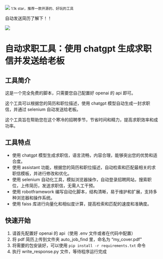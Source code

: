 <img src="/assets/image/240219-自动发简历-1.png" style="max-width: 70%; height: auto;">
<small>1.1k star，推荐一款开源的、好玩的工具</small>


自动发送简历了解下！！

![](/assets/image/240219-自动发简历-1.png)


# 自动求职工具：使用 chatgpt 生成求职信并发送给老板

## 工具简介

这是一个完全免费的脚本，只需要您自己配置好 openai 的 api 即可。

这个工具可以根据您的简历和职位描述，使用 chatgpt 模型自动生成一封求职信，并通过 selenium 自动发送给老板。

这个工具旨在帮助您在这个寒冷的招聘季节，节省时间和精力，提高求职效率和成功率。

## 工具特点

- 使用 chatgpt 模型生成求职信，语言流畅，内容合理，能够突出您的优势和适合度。
- 使用 assistant 功能，根据您的简历和职位描述，自动检索和匹配最相关的求职信模板，并进行修改和优化。
- 使用 selenium 自动化工具，模拟浏览器操作，自动登录招聘网站，搜索职位，上传简历，发送求职信，无需人工干预。
- 使用 robotframework 编写自动化脚本，结构清晰，易于维护和扩展，支持多种浏览器和操作系统。
- 使用 faiss 库进行向量化和相似度计算，提高检索和匹配的速度和准确度。

## 快速开始

1. 请首先配置好 openai 的 api（使用 .env 文件或者在代码中配置）
2. 将 pdf 简历上传到文件夹 auto_job_find 里，命名为 “my_cover.pdf"
3. 将需要的包安装好，可以使用 `pip install -r requirements.txt` 命令
4. 执行 write_response.py 文件，等待程序运行完成


